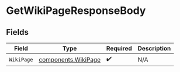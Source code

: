 # GetWikiPageResponseBody


## Fields

| Field                                                      | Type                                                       | Required                                                   | Description                                                |
| ---------------------------------------------------------- | ---------------------------------------------------------- | ---------------------------------------------------------- | ---------------------------------------------------------- |
| `WikiPage`                                                 | [components.WikiPage](../../models/components/wikipage.md) | :heavy_check_mark:                                         | N/A                                                        |